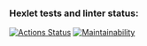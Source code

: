 ### Hexlet tests and linter status:
[![Actions Status](https://github.com/Kristofer-can/js-starter-project-44/actions/workflows/hexlet-check.yml/badge.svg)](https://github.com/Kristofer-can/js-starter-project-44/actions)
[![Maintainability](https://api.codeclimate.com/v1/badges/f95b040745c678a09eb1/maintainability)](https://codeclimate.com/github/Kristofer-can/js-starter-project-44/maintainability)
